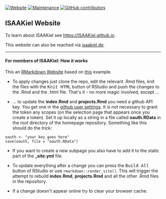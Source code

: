 [![Website](https://img.shields.io/website/https/isaakiel.github.io.svg?maxAge=2592000)](https://isaakiel.github.io/)  [![Maintenance](https://img.shields.io/maintenance/yes/2017.svg?maxAge=2592000)](https://github.com/ISAAKiel/ISAAKiel.github.io) [![GitHub contributors](https://img.shields.io/github/contributors/ISAAKiel/ISAAKiel.github.io.svg?maxAge=2592000)](https://github.com/ISAAKiel/ISAAKiel.github.io)

## ISAAKiel Website

To learn about ISAAKiel see https://ISAAKiel.github.io. 

This website can also be reached via [isaakiel.de](http://www.isaakiel.de).

***

#### For members of ISAAKiel: **How it works** 

This an [RMarkdown Website](http://rmarkdown.rstudio.com/rmarkdown_websites.html) based on [this](https://github.com/rstudio/rmarkdown-website) example.

- To apply changes just clone the repo, edit the relevant .Rmd files, knit the files with the <kbd>Knit HTML</kbd> button of RStudio and push the changes to the .Rmd and the .html file. That's it - no more magic involved, except ...

- ... to update the **index.Rmd** and **projects.Rmd** you need a github API key. You get one in the [github user settings](https://help.github.com/articles/creating-an-access-token-for-command-line-use/). It is not necessary to grant the token any scopes (on the selection page that appears once you create a token). Set it up locally as a string in a file called **oauth.RData** in the root directory of the homepage repository. Something like this should do the trick: 
    
```{r}
oauth <- "your key goes here"    
save(oauth, file = "oauth.RData")
```

- If you want to create a new subpage you also have to add it to the static part of the **_site.yml** file.

- To update everything after a change you can press the <kbd>Build All</kbd> button of RStudio or use `rmarkdown::render_site()`. This will trigger the attempt to rebuild **index.Rmd**, **projects.Rmd** and all the other .Rmd files in the repository.

- If a change doesn't appear online try to clear your browser cache.
